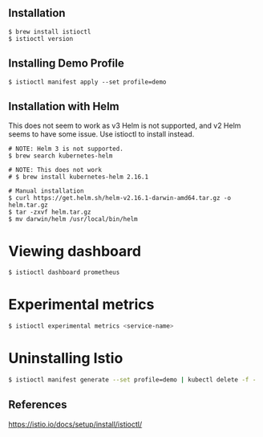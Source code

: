 ## Installation

```
$ brew install istioctl
$ istioctl version
```

## Installing Demo Profile

```
$ istioctl manifest apply --set profile=demo
```


## Installation with Helm
This does not seem to work as v3 Helm is not supported, and v2 Helm seems to have some issue. Use istioctl to install instead.
```
# NOTE: Helm 3 is not supported.
$ brew search kubernetes-helm

# NOTE: This does not work
# $ brew install kubernetes-helm 2.16.1

# Manual installation
$ curl https://get.helm.sh/helm-v2.16.1-darwin-amd64.tar.gz -o helm.tar.gz
$ tar -zxvf helm.tar.gz
$ mv darwin/helm /usr/local/bin/helm
```

# Viewing dashboard

```bash
$ istioctl dashboard prometheus
```

# Experimental metrics

```bash
$ istioctl experimental metrics <service-name>
```

# Uninstalling Istio

```bash
$ istioctl manifest generate --set profile=demo | kubectl delete -f -
```
## References


https://istio.io/docs/setup/install/istioctl/
